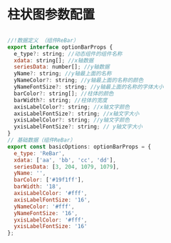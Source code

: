 # 柱状图参数配置

```vue demo src="../components/echarts/barDemo/bar.vue"
```

<!-- ```vue demo src="../views/EchartsBar.vue"
``` -->

```JavaScript
//!数据定义 （组件ReBar）
export interface optionBarProps {
  e_type?: string; //动态组件的组件名称
  xdata: string[]; //x轴数据
  seriesData: number[]; //y轴数据
  yName?: string; //y轴最上面的名称
  yNameColor?: string; //y轴最上面的名称的颜色
  yNameFontSize?: string; //y轴最上面的名称的字体大小
  barColor?: string[]; //柱体的颜色
  barWidth?: string; //柱体的宽度
  axisLabelColor?: string; //x轴文字颜色
  axisLabelFontSize?: string; //x轴文字大小
  yxisLabelColor?: string; //y轴文字颜色
  yxisLabelFontSize?: string; // y轴文字大小
}
// 基础数据（组件ReBar）
export const basicOptions: optionBarProps = {
  e_type: 'ReBar',
  xdata: ['aa', 'bb', 'cc', 'dd'],
  seriesData: [3, 204, 1079, 1079],
  yName: '',
  barColor: ['#19f1ff'],
  barWidth: '18',
  axisLabelColor: '#fff',
  axisLabelFontSize: '16',
  yNameColor: '#fff',
  yNameFontSize: '16',
  yxisLabelColor: '#fff',
  yxisLabelFontSize: '16'
};
```